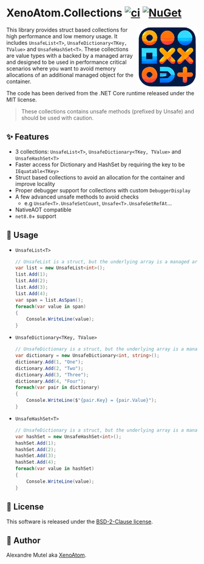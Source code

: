 # XenoAtom.Collections [![ci](https://github.com/XenoAtom/XenoAtom.Collections/actions/workflows/ci.yml/badge.svg)](https://github.com/XenoAtom/XenoAtom.Collections/actions/workflows/ci.yml) [![NuGet](https://img.shields.io/nuget/v/XenoAtom.Collections.svg)](https://www.nuget.org/packages/XenoAtom.Collections/)

<img align="right" width="160px" height="160px" src="https://raw.githubusercontent.com/XenoAtom/XenoAtom.Collections/main/img/XenoAtom.Collections.png">

This library provides struct based collections for high performance and low memory usage. It includes `UnsafeList<T>`, `UnsafeDictionary<TKey, TValue>` and `UnsafeHashSet<T>`. These collections are value types with a backed by a managed array and designed to be used in performance critical scenarios where you want to avoid memory allocations of an additional managed object for the container.

The code has been derived from the .NET Core runtime released under the MIT license.

> These collections contains unsafe methods (prefixed by Unsafe) and should be used with caution.

## ✨ Features

- 3 collections: `UnsafeList<T>`, `UnsafeDictionary<TKey, TValue>` and `UnsafeHashSet<T>`
- Faster access for Dictionary and HashSet by requiring the key to be `IEquatable<TKey>`
- Struct based collections to avoid an allocation for the container and improve locality
- Proper debugger support for collections with custom `DebuggerDisplay`
- A few advanced unsafe methods to avoid checks
    - e.g `Unsafe<T>.UnsafeSetCount`, `Unsafe<T>.UnsafeGetRefAt`...
- NativeAOT compatible
- `net8.0`+ support

## 📖 Usage

- `UnsafeList<T>`
  ```c#
  // UnsafeList is a struct, but the underlying array is a managed array
  var list = new UnsafeList<int>();
  list.Add(1);
  list.Add(2);
  list.Add(3);
  list.Add(4);
  var span = list.AsSpan();
  foreach(var value in span)
  {
      Console.WriteLine(value);
  }
  ```
- `UnsafeDictionary<TKey, TValue>`
  ```c#
  // UnsafeDictionary is a struct, but the underlying array is a managed array
  var dictionary = new UnsafeDictionary<int, string>();
  dictionary.Add(1, "One");
  dictionary.Add(2, "Two");
  dictionary.Add(3, "Three");
  dictionary.Add(4, "Four");
  foreach(var pair in dictionary)
  {
      Console.WriteLine($"{pair.Key} = {pair.Value}");
  }
  ```
- `UnsafeHashSet<T>`
  ```c#
  // UnsafeDictionary is a struct, but the underlying array is a managed array
  var hashSet = new UnsafeHashSet<int>();
  hashSet.Add(1);
  hashSet.Add(2);
  hashSet.Add(3);
  hashSet.Add(4);
  foreach(var value in hashSet)
  {
      Console.WriteLine(value);
  }
  ```

## 🪪 License

This software is released under the [BSD-2-Clause license](https://opensource.org/licenses/BSD-2-Clause). 

## 🤗 Author

Alexandre Mutel aka [XenoAtom](https://xoofx.github.io).

